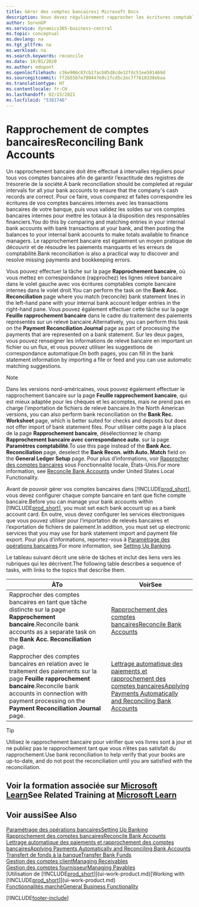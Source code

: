 ```yaml
---
title: Gérer des comptes bancaires| Microsoft Docs
description: Vous devez régulièrement rapprocher les écritures comptables bancaires avec les transactions bancaires associées à vos comptes bancaires.
author: SorenGP
ms.service: dynamics365-business-central
ms.topic: conceptual
ms.devlang: na
ms.tgt_pltfrm: na
ms.workload: na
ms.search.keywords: reconcile
ms.date: 10/01/2020
ms.author: edupont
ms.openlocfilehash: c36e906c87cb17acb85d8cde32fdc51ee501469d
ms.sourcegitcommit: ff2b55b7e790447e0c1fcd5c2ec7f7610338ebaa
ms.translationtype: HT
ms.contentlocale: fr-CH
ms.lasthandoff: 02/15/2021
ms.locfileid: "5381746"
---
```

# <a name="reconciling-bank-accounts"></a><span data-ttu-id="59589-103">Rapprochement de comptes bancaires</span><span class="sxs-lookup"><span data-stu-id="59589-103">Reconciling Bank Accounts</span></span>

<span data-ttu-id="59589-104">Un rapprochement bancaire doit être effectué à intervalles réguliers pour tous vos comptes bancaires afin de garantir l’exactitude des registres de trésorerie de la société.</span><span class="sxs-lookup"><span data-stu-id="59589-104">A bank reconciliation should be completed at regular intervals for all your bank accounts to ensure that the company's cash records are correct.</span></span> <span data-ttu-id="59589-105">Pour ce faire, vous comparez et faites correspondre les écritures de vos comptes bancaires internes avec les transactions bancaires de votre banque, puis vous validez les soldes sur vos comptes bancaires internes pour mettre les totaux à la disposition des responsables financiers.</span><span class="sxs-lookup"><span data-stu-id="59589-105">You do this by comparing and matching entries in your internal bank accounts with bank transactions at your bank, and then posting the balances to your internal bank accounts to make totals available to finance managers.</span></span> <span data-ttu-id="59589-106">Le rapprochement bancaire est également un moyen pratique de découvrir et de résoudre les paiements manquants et les erreurs de comptabilité.</span><span class="sxs-lookup"><span data-stu-id="59589-106">Bank reconciliation is also a practical way to discover and resolve missing payments and bookkeeping errors.</span></span>

<span data-ttu-id="59589-107">Vous pouvez effectuer la tâche sur la page **Rapprochement bancaire**, où vous mettez en correspondance (rapprochez) les lignes relevé bancaire dans le volet gauche avec vos écritures comptables compte bancaire internes dans le volet droit.</span><span class="sxs-lookup"><span data-stu-id="59589-107">You can perform the task on the **Bank Acc. Reconciliation** page where you match (reconcile) bank statement lines in the left-hand pane with your internal bank account ledger entries in the right-hand pane.</span></span> <span data-ttu-id="59589-108">Vous pouvez également effectuer cette tâche sur la page **Feuille rapprochement bancaire** dans le cadre du traitement des paiements représentés sur un relevé bancaire.</span><span class="sxs-lookup"><span data-stu-id="59589-108">Alternatively, you can perform this task on the **Payment Reconciliation Journal** page as part of processing the payments that are represented on a bank statement.</span></span> <span data-ttu-id="59589-109">Sur les deux pages, vous pouvez renseigner les informations de relevé bancaire en important un fichier ou un flux, et vous pouvez utiliser les suggestions de correspondance automatique.</span><span class="sxs-lookup"><span data-stu-id="59589-109">On both pages, you can fill in the bank statement information by importing a file or feed and you can use automatic matching suggestions.</span></span>

> [!NOTE]  
> <span data-ttu-id="59589-110">Dans les versions nord-américaines, vous pouvez également effectuer le rapprochement bancaire sur la page **Feuille rapprochement bancaire**, qui est mieux adaptée pour les chèques et les acomptes, mais ne prend pas en charge l’importation de fichiers de relevé bancaire.</span><span class="sxs-lookup"><span data-stu-id="59589-110">In the North American versions, you can also perform bank reconciliation on the **Bank Rec. Worksheet** page, which is better suited for checks and deposits but does not offer import of bank statement files.</span></span> <span data-ttu-id="59589-111">Pour utiliser cette page à la place de la page **Rapprochement bancaire**, désélectionnez le champ **Rapprochement bancaire avec correspondance auto.** sur la page **Paramètres comptabilité**.</span><span class="sxs-lookup"><span data-stu-id="59589-111">To use this page instead of the **Bank Acc. Reconciliation** page, deselect the **Bank Recon. with Auto. Match** field on the **General Ledger Setup** page.</span></span> <span data-ttu-id="59589-112">Pour plus d’informations, voir [Rapprocher des comptes bancaires](LocalFunctionality/UnitedStates/how-to-reconcile-bank-accounts.md) sous Fonctionnalité locale, États-Unis.</span><span class="sxs-lookup"><span data-stu-id="59589-112">For more information, see [Reconcile Bank Accounts](LocalFunctionality/UnitedStates/how-to-reconcile-bank-accounts.md) under United States Local Functionality.</span></span>

<span data-ttu-id="59589-113">Avant de pouvoir gérer vos comptes bancaires dans [!INCLUDE[prod_short](includes/prod_short.md)], vous devez configurer chaque compte bancaire en tant que fiche compte bancaire.</span><span class="sxs-lookup"><span data-stu-id="59589-113">Before you can manage your bank accounts within [!INCLUDE[prod_short](includes/prod_short.md)], you must set each bank account up as a bank account card.</span></span> <span data-ttu-id="59589-114">En outre, vous devez configurer les services électroniques que vous pouvez utiliser pour l’importation de relevés bancaires et l’exportation de fichiers de paiement.</span><span class="sxs-lookup"><span data-stu-id="59589-114">In addition, you must set up electronic services that you may use for bank statement import and payment file export.</span></span> <span data-ttu-id="59589-115">Pour plus d’informations, reportez-vous à [Paramétrage des opérations bancaires](bank-setup-banking.md).</span><span class="sxs-lookup"><span data-stu-id="59589-115">For more information, see [Setting Up Banking](bank-setup-banking.md).</span></span>

<span data-ttu-id="59589-116">Le tableau suivant décrit une série de tâches et inclut des liens vers les rubriques qui les décrivent.</span><span class="sxs-lookup"><span data-stu-id="59589-116">The following table describes a sequence of tasks, with links to the topics that describe them.</span></span>

| <span data-ttu-id="59589-117">À</span><span class="sxs-lookup"><span data-stu-id="59589-117">To</span></span> | <span data-ttu-id="59589-118">Voir</span><span class="sxs-lookup"><span data-stu-id="59589-118">See</span></span> |
| --- | --- |
| <span data-ttu-id="59589-119">Rapprocher des comptes bancaires en tant que tâche distincte sur la page **Rapprochement bancaire**.</span><span class="sxs-lookup"><span data-stu-id="59589-119">Reconcile bank accounts as a separate task on the **Bank Acc. Reconciliation** page.</span></span> |[<span data-ttu-id="59589-120">Rapprochement des comptes bancaires</span><span class="sxs-lookup"><span data-stu-id="59589-120">Reconcile Bank Accounts</span></span>](bank-how-reconcile-bank-accounts-separately.md) |
| <span data-ttu-id="59589-121">Rapprocher des comptes bancaires en relation avec le traitement des paiements sur la page **Feuille rapprochement bancaire**.</span><span class="sxs-lookup"><span data-stu-id="59589-121">Reconcile bank accounts in connection with payment processing on the **Payment Reconciliation Journal** page.</span></span> |[<span data-ttu-id="59589-122">Lettrage automatique des paiements et rapprochement des comptes bancaires</span><span class="sxs-lookup"><span data-stu-id="59589-122">Applying Payments Automatically and Reconciling Bank Accounts</span></span>](receivables-apply-payments-auto-reconcile-bank-accounts.md) |

> [!TIP]
> <span data-ttu-id="59589-123">Utilisez le rapprochement bancaire pour vérifier que vos livres sont à jour et ne publiez pas le rapprochement tant que vous n’êtes pas satisfait du rapprochement.</span><span class="sxs-lookup"><span data-stu-id="59589-123">Use bank reconciliation to help verify that your books are up-to-date, and do not post the reconciliation until you are satisfied with the reconciliation.</span></span>

## <a name="see-related-training-at-microsoft-learn"></a><span data-ttu-id="59589-124">Voir la formation associée sur [Microsoft Learn](/learn/paths/reconcile-bank-accounts-dynamics-365-business-central/)</span><span class="sxs-lookup"><span data-stu-id="59589-124">See Related Training at [Microsoft Learn](/learn/paths/reconcile-bank-accounts-dynamics-365-business-central/)</span></span>

## <a name="see-also"></a><span data-ttu-id="59589-125">Voir aussi</span><span class="sxs-lookup"><span data-stu-id="59589-125">See Also</span></span>

[<span data-ttu-id="59589-126">Paramétrage des opérations bancaires</span><span class="sxs-lookup"><span data-stu-id="59589-126">Setting Up Banking</span></span>](bank-setup-banking.md)  
[<span data-ttu-id="59589-127">Rapprochement des comptes bancaires</span><span class="sxs-lookup"><span data-stu-id="59589-127">Reconcile Bank Accounts</span></span>](bank-how-reconcile-bank-accounts-separately.md)  
[<span data-ttu-id="59589-128">Lettrage automatique des paiements et rapprochement des comptes bancaires</span><span class="sxs-lookup"><span data-stu-id="59589-128">Applying Payments Automatically and Reconciling Bank Accounts</span></span>](receivables-apply-payments-auto-reconcile-bank-accounts.md)  
[<span data-ttu-id="59589-129">Transfert de fonds à la banque</span><span class="sxs-lookup"><span data-stu-id="59589-129">Transfer Bank Funds</span></span>](bank-how-transfer-bank-funds.md)  
[<span data-ttu-id="59589-130">Gestion des comptes client</span><span class="sxs-lookup"><span data-stu-id="59589-130">Managing Receivables</span></span>](receivables-manage-receivables.md)  
[<span data-ttu-id="59589-131">Gestion des comptes fournisseur</span><span class="sxs-lookup"><span data-stu-id="59589-131">Managing Payables</span></span>](payables-manage-payables.md)  
<span data-ttu-id="59589-132">[Utilisation de [!INCLUDE[prod_short](includes/prod_short.md)]](ui-work-product.md)</span><span class="sxs-lookup"><span data-stu-id="59589-132">[Working with [!INCLUDE[prod_short](includes/prod_short.md)]](ui-work-product.md)</span></span>  
[<span data-ttu-id="59589-133">Fonctionnalités marché</span><span class="sxs-lookup"><span data-stu-id="59589-133">General Business Functionality</span></span>](ui-across-business-areas.md)


[!INCLUDE[footer-include](includes/footer-banner.md)]